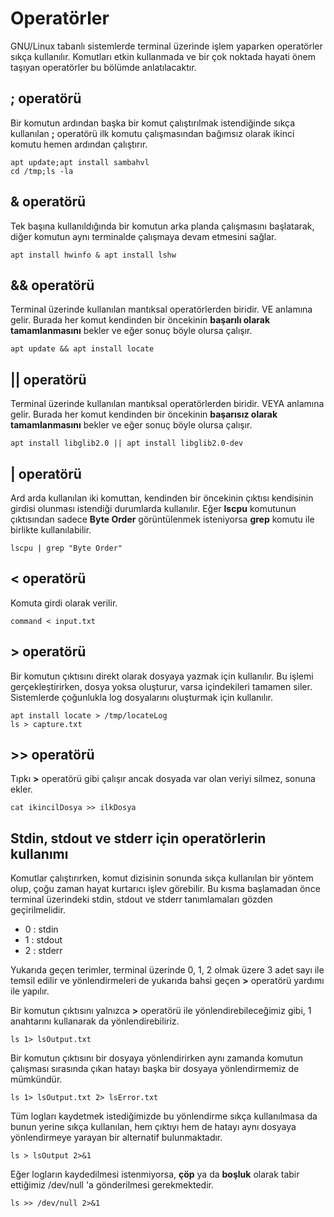 # Operatörler

GNU/Linux tabanlı sistemlerde terminal üzerinde işlem yaparken operatörler sıkça kullanılır. Komutları etkin kullanmada ve bir çok noktada hayati önem taşıyan operatörler bu bölümde anlatılacaktır.

## **; operatörü**

Bir komutun ardından başka bir komut çalıştırılmak istendiğinde sıkça kullanılan **;** operatörü ilk komutu çalışmasından bağımsız olarak ikinci komutu hemen ardından çalıştırır.

```text
apt update;apt install sambahvl
cd /tmp;ls -la
```

## **& operatörü**

Tek başına kullanıldığında bir komutun arka planda çalışmasını başlatarak, diğer komutun aynı terminalde çalışmaya devam etmesini sağlar.

```text
apt install hwinfo & apt install lshw
```

## **&& operatörü**

Terminal üzerinde kullanılan mantıksal operatörlerden biridir. VE anlamına gelir. Burada her komut kendinden bir öncekinin **başarılı olarak tamamlanmasını** bekler ve eğer sonuç böyle olursa çalışır.

```text
apt update && apt install locate
```

## **\|\| operatörü**

Terminal üzerinde kullanılan mantıksal operatörlerden biridir. VEYA anlamına gelir. Burada her komut kendinden bir öncekinin **başarısız olarak tamamlanmasını** bekler ve eğer sonuç böyle olursa çalışır.

```text
apt install libglib2.0 || apt install libglib2.0-dev
```

## **\| operatörü**

Ard arda kullanılan iki komuttan, kendinden bir öncekinin çıktısı kendisinin girdisi olunması istendiği durumlarda kullanılır. Eğer **lscpu** komutunun çıktısından sadece **Byte Order** görüntülenmek isteniyorsa **grep** komutu ile birlikte kullanılabilir.

```text
lscpu | grep "Byte Order"
```

## **&lt; operatörü**

Komuta girdi olarak verilir.

```text
command < input.txt
```

## **&gt; operatörü**

Bir komutun çıktısını direkt olarak dosyaya yazmak için kullanılır. Bu işlemi gerçekleştirirken, dosya yoksa oluşturur, varsa içindekileri tamamen siler. Sistemlerde çoğunlukla log dosyalarını oluşturmak için kullanılır.

```text
apt install locate > /tmp/locateLog
ls > capture.txt
```

## **&gt;&gt; operatörü**

Tıpkı **&gt;** operatörü gibi çalışır ancak dosyada var olan veriyi silmez, sonuna ekler.

```text
cat ikincilDosya >> ilkDosya
```

## **Stdin, stdout ve stderr için operatörlerin kullanımı**

Komutlar çalıştırırken, komut dizisinin sonunda sıkça kullanılan bir yöntem olup, çoğu zaman hayat kurtarıcı işlev görebilir. Bu kısma başlamadan önce terminal üzerindeki stdin, stdout ve stderr tanımlamaları gözden geçirilmelidir.

* 0 : stdin
* 1 : stdout
* 2 : stderr

Yukarıda geçen terimler, terminal üzerinde 0, 1, 2 olmak üzere 3 adet sayı ile temsil edilir ve yönlendirmeleri de yukarıda bahsi geçen **&gt;** operatörü yardımı ile yapılır.

Bir komutun çıktısını yalnızca **&gt;** operatörü ile yönlendirebileceğimiz gibi, 1 anahtarını kullanarak da yönlendirebiliriz.

```text
ls 1> lsOutput.txt
```

Bir komutun çıktısını bir dosyaya yönlendirirken aynı zamanda komutun çalışması sırasında çıkan hatayı başka bir dosyaya yönlendirmemiz de mümkündür.

```text
ls 1> lsOutput.txt 2> lsError.txt
```

Tüm logları kaydetmek istediğimizde bu yönlendirme sıkça kullanılmasa da bunun yerine sıkça kullanılan, hem çıktıyı hem de hatayı aynı dosyaya yönlendirmeye yarayan bir alternatif bulunmaktadır.

```text
ls > lsOutput 2>&1
```

Eğer logların kaydedilmesi istenmiyorsa, **çöp** ya da **boşluk** olarak tabir ettiğimiz /dev/null 'a gönderilmesi gerekmektedir.

```text
ls >> /dev/null 2>&1
```

